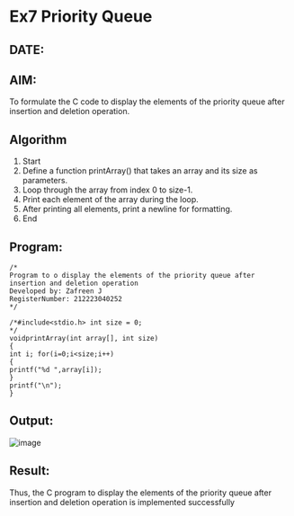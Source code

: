 # Ex7 Priority Queue
## DATE:
## AIM:
To formulate the C code to display the elements of the priority queue after insertion and deletion operation.

## Algorithm
1.	Start
2.	Define a function printArray() that takes an array and its size as parameters.
3.	Loop through the array from index 0 to size-1.
4.	Print each element of the array during the loop.
5.	After printing all elements, print a newline for formatting.
6.	End
 

## Program:
```
/*
Program to o display the elements of the priority queue after insertion and deletion operation
Developed by: Zafreen J
RegisterNumber: 212223040252 
*/
```
```
/*#include<stdio.h> int size = 0;
*/
voidprintArray(int array[], int size)
{
int i; for(i=0;i<size;i++)
{
printf("%d ",array[i]);
}
printf("\n");
}

```


## Output:

![image](https://github.com/user-attachments/assets/80f1518b-5c37-43e4-8f83-613f05fd4653)


## Result:
Thus, the C program to display the elements of the priority queue after insertion and deletion operation is implemented successfully
